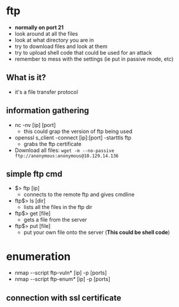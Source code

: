 
# ftp
- **normally on port 21**
- look around at all the files
- look at what directory you are in
- try to download files and look at them
- try to upload shell code that could be used for an attack
- remember to mess with the settings (ie put in passive mode, etc)

## What is it?
- it's a file transfer protocol

## information gathering
- nc -nv [ip] [port]
  - this could grap the version of ftp being used
- openssl s_client -connect [ip]:[port] -starttls ftp
  - grabs the ftp certificate
- Download all files: `wget -m --no-passive ftp://anonymous:anonymous@10.129.14.136`

## simple ftp cmd
- $> ftp [ip]
  - connects to the remote ftp and gives cmdline
- ftp$> ls [dir]
  - lists all the files in the ftp dir
- ftp$> get [file]
  - gets a file from the server
- ftp$> put [file]
  - put your own file onto the server (**This could be shell code**)

# enumeration
* nmap --script ftp-vuln* [ip] -p [ports]
* nmap --script ftp-enum* [ip] -p [ports]

## connection with ssl certificate






